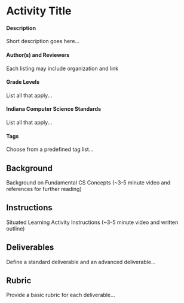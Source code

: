 # Activity Title
#### Description
Short description goes here...

#### Author(s) and Reviewers
Each listing may include organization and link

#### Grade Levels
List all that apply...

#### Indiana Computer Science Standards
List all that apply...

#### Tags
Choose from a predefined tag list...

## Background
Background on Fundamental CS Concepts (~3-5 minute video and references for further reading)

## Instructions
Situated Learning Activity Instructions (~3-5 minute video and written outline)

## Deliverables
Define a standard deliverable and an advanced deliverable...

## Rubric
Provide a basic rubric for each deliverable...
